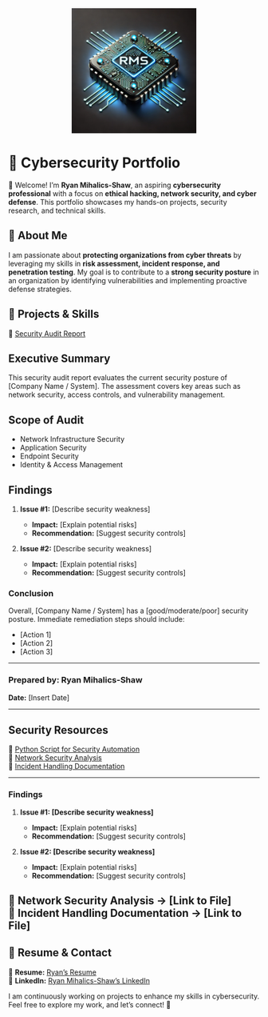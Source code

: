 <div align="center">
  <img src="https://raw.githubusercontent.com/CyberSecRYAN/Cybersecurity-Portfolio/main/Logo.png" width="250">
</div>

# 📂 Cybersecurity Portfolio  

👋 Welcome! I’m **Ryan Mihalics-Shaw**, an aspiring **cybersecurity professional** with a focus on **ethical hacking, network security, and cyber defense**. This portfolio showcases my hands-on projects, security research, and technical skills.  

## 🔹 About Me  
I am passionate about **protecting organizations from cyber threats** by leveraging my skills in **risk assessment, incident response, and penetration testing**. My goal is to contribute to a **strong security posture** in an organization by identifying vulnerabilities and implementing proactive defense strategies.  

## 📌 Projects & Skills  
🔹 [Security Audit Report](#security-audit-report)

## Executive Summary
This security audit report evaluates the current security posture of [Company Name / System]. 
The assessment covers key areas such as network security, access controls, and vulnerability management.

## Scope of Audit
- Network Infrastructure Security
- Application Security
- Endpoint Security
- Identity & Access Management

## Findings
1. **Issue #1:** [Describe security weakness]
   - **Impact:** [Explain potential risks]
   - **Recommendation:** [Suggest security controls]

2. **Issue #2:** [Describe security weakness]
   - **Impact:** [Explain potential risks]
   - **Recommendation:** [Suggest security controls]

### Conclusion
Overall, [Company Name / System] has a [good/moderate/poor] security posture. Immediate remediation steps should include:

- [Action 1]  
- [Action 2]  
- [Action 3]  

---

### **Prepared by:** Ryan Mihalics-Shaw  
**Date:** [Insert Date]  

---



## Security Resources
🔹 [Python Script for Security Automation](#)  
🔹 [Network Security Analysis](#)  
🔹 [Incident Handling Documentation](#)  

---

### Findings
1. **Issue #1: [Describe security weakness]**  
   - **Impact:** [Explain potential risks]  
   - **Recommendation:** [Suggest security controls]  

2. **Issue #2: [Describe security weakness]**  
   - **Impact:** [Explain potential risks]  
   - **Recommendation:** [Suggest security controls] 

🔹 **Network Security Analysis** → [Link to File]  
🔹 **Incident Handling Documentation** → [Link to File]  
---
## 📄 Resume & Contact  
📄 **Resume:** [Ryan’s Resume](https://urldefense.com/v3/__http://bit.ly/3Dzg88B__;!!HnyL5y5g8FOd9kGaVA!H8rbFrlnAcXlzTMM9szlGp12NUlwNymaJothZoCUy-A8LoRxSDysSlCvoODioWd6RbXKtF5DyiKCYhk_2tWylBO6fw$)  
🔗 **LinkedIn:** [Ryan Mihalics-Shaw’s LinkedIn](https://urldefense.com/v3/__https://www.linkedin.com/in/ryan-mihalics-shaw-a4606319b__;!!HnyL5y5g8FOd9kGaVA!H8rbFrlnAcXlzTMM9szlGp12NUlwNymaJothZoCUy-A8LoRxSDysSlCvoODioWd6RbXKtF5DyiKCYhk_2tWUKGDI3Q$) 

I am continuously working on projects to enhance my skills in cybersecurity. Feel free to explore my work, and let’s connect! 🚀 
